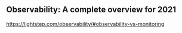 ## Observability: A complete overview for 2021
https://lightstep.com/observability/#observability-vs-monitoring
